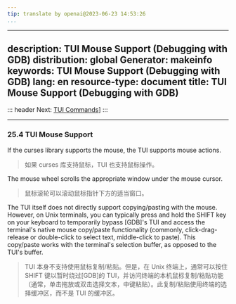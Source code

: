 ```yaml
---
tip: translate by openai@2023-06-23 14:53:26
...
```

---
description: TUI Mouse Support (Debugging with GDB)
distribution: global
Generator: makeinfo
keywords: TUI Mouse Support (Debugging with GDB)
lang: en
resource-type: document
title: TUI Mouse Support (Debugging with GDB)
---------------------------------------------

::: header
Next: [TUI Commands](TUI-Commands.html#TUI-Commands)]
:::

---

### 25.4 TUI Mouse Support

If the curses library supports the mouse, the TUI supports mouse actions.

> 如果 curses 库支持鼠标，TUI 也支持鼠标操作。

The mouse wheel scrolls the appropriate window under the mouse cursor.

> 鼠标滚轮可以滚动鼠标指针下方的适当窗口。

The TUI itself does not directly support copying/pasting with the mouse. However, on Unix terminals, you can typically press and hold the SHIFT key on your keyboard to temporarily bypass [GDB]'s TUI and access the terminal's native mouse copy/paste functionality (commonly, click-drag-release or double-click to select text, middle-click to paste). This copy/paste works with the terminal's selection buffer, as opposed to the TUI's buffer.

> TUI 本身不支持使用鼠标复制/粘贴。但是，在 Unix 终端上，通常可以按住 SHIFT 键以暂时绕过[GDB]的 TUI，并访问终端的本机鼠标复制/粘贴功能（通常，单击拖放或双击选择文本，中键粘贴）。此复制/粘贴使用终端的选择缓冲区，而不是 TUI 的缓冲区。
